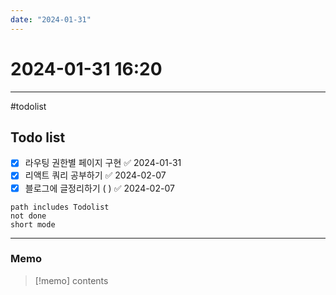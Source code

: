 ```yaml
---
date: "2024-01-31"
---
```

# 2024-01-31 16:20
---

#todolist


## Todo list

- [x] 라우팅 권한별 페이지 구현 ✅ 2024-01-31
- [x] 리액트 쿼리 공부하기 ✅ 2024-02-07
- [x] 블로그에 글정리하기 ( ) ✅ 2024-02-07
```tasks
path includes Todolist
not done
short mode
```
---
### Memo
> [!memo]
> contents
